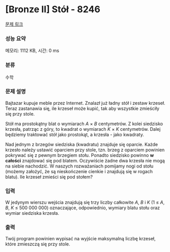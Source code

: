 # [Bronze II] Stół - 8246 

[문제 링크](https://www.acmicpc.net/problem/8246) 

### 성능 요약

메모리: 1112 KB, 시간: 0 ms

### 분류

수학

### 문제 설명

<p>Bajtazar kupuje meble przez Internet. Znalazł już ładny stół i zestaw krzeseł. Teraz zastanawia się, ile krzeseł może kupić, tak aby wszystkie zmieściły się przy stole.</p>

<p>Stół ma prostokątny blat o wymiarach <em>A</em> × <em>B</em> centymetrów. Z kolei siedzisko krzesła, patrząc z góry, to kwadrat o wymiarach <em>K</em> × <em>K</em> centymetrów. Dalej będziemy traktować stół jako prostokąt, a krzesła - jako kwadraty.</p>

<p>Nad jednym z brzegów siedziska (kwadratu) znajduje się oparcie. Każde krzesło należy ustawić oparciem przy stole, tzn. brzeg z oparciem powinien pokrywać się z pewnym brzegiem stołu. Ponadto siedzisko powinno <b>w całości</b> znajdować się pod blatem. Oczywiście żadne dwa krzesła nie mogą na siebie nachodzić. W naszych rozważaniach pomijamy nogi od stołu (możemy założyć, że są nieskończenie cienkie i znajdują się w rogach blatu). Ile krzeseł zmieści się pod stołem?</p>

### 입력 

 <p>W jedynym wierszu wejścia znajdują się trzy liczby całkowite <em>A</em>, <em>B</em> i <em>K</em> (1 ≤ <em>A</em>, <em>B</em>, <em>K</em> ≤ 500 000 000) oznaczające, odpowiednio, wymiary blatu stołu oraz wymiar siedziska krzesła.</p>

### 출력 

 <p>Twój program powinien wypisać na wyjście maksymalną liczbę krzeseł, które zmieszczą się przy stole.</p>

